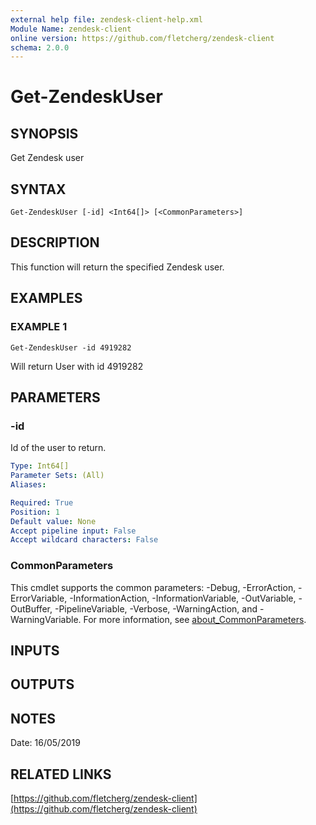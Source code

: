 ```yaml
---
external help file: zendesk-client-help.xml
Module Name: zendesk-client
online version: https://github.com/fletcherg/zendesk-client
schema: 2.0.0
---
```


# Get-ZendeskUser

## SYNOPSIS
Get Zendesk user

## SYNTAX

```
Get-ZendeskUser [-id] <Int64[]> [<CommonParameters>]
```

## DESCRIPTION
This function will return the specified Zendesk user.

## EXAMPLES

### EXAMPLE 1
```
Get-ZendeskUser -id 4919282
```

Will return User with id 4919282

## PARAMETERS

### -id
Id of the user to return.

```yaml
Type: Int64[]
Parameter Sets: (All)
Aliases:

Required: True
Position: 1
Default value: None
Accept pipeline input: False
Accept wildcard characters: False
```

### CommonParameters
This cmdlet supports the common parameters: -Debug, -ErrorAction, -ErrorVariable, -InformationAction, -InformationVariable, -OutVariable, -OutBuffer, -PipelineVariable, -Verbose, -WarningAction, and -WarningVariable. For more information, see [about_CommonParameters](http://go.microsoft.com/fwlink/?LinkID=113216).

## INPUTS

## OUTPUTS

## NOTES
Date: 16/05/2019

## RELATED LINKS

[https://github.com/fletcherg/zendesk-client](https://github.com/fletcherg/zendesk-client)

